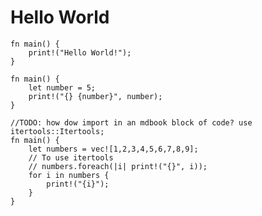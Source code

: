 # Hello World

```rust,editable
fn main() {
    print!("Hello World!");
}
```

```rust,editable
fn main() {
    let number = 5;
    print!("{} {number}", number);
}
```

```rust,editable
//TODO: how dow import in an mdbook block of code? use itertools::Itertools;
fn main() {
    let numbers = vec![1,2,3,4,5,6,7,8,9];
    // To use itertools
    // numbers.foreach(|i| print!("{}", i));
    for i in numbers {
        print!("{i}");
    }
}
```
